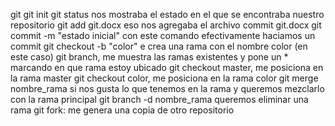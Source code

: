 git
git init
git status nos mostraba el estado en el que se encontraba nuestro repositorio
git add git.docx eso nos agregaba el archivo
commit
git.docx
git commit -m "estado inicial"  con este comando efectivamente haciamos un commit
git checkout -b "color" e crea una rama con el nombre color (en este caso)
git branch, me muestra las ramas existentes y pone un * marcando en que rama estoy ubicado
git checkout master, me posiciona en la rama master
git checkout color, me posiciona en la rama color
git merge nombre_rama si nos gusta lo que tenemos en la rama y queremos mezclarlo con la rama principal
git branch -d nombre_rama  queremos eliminar una rama
git fork: me genera una copia de otro repositorio
